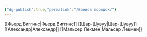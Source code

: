 ```yaml
---
{"dg-publish":true,"permalink":"/Боевой порядок/"}
---
```


[[Фьерд Виггинс\|Фьерд Виггинс]]
[[Шар-Шувуу\|Шар-Шувуу]]
[[Александр\|Александр]]
[[Мальсер Лекмен\|Мальсер Лекмен]]

